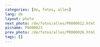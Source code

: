 ```yaml
---
categories: [de, fotos, alles]
lang: de
layout: photo
next_photo: /de/fotos/alles/P0000012.html
picname: P0000023
prev_photo: /de/fotos/alles/P0000026.html
tags: []
---
```

